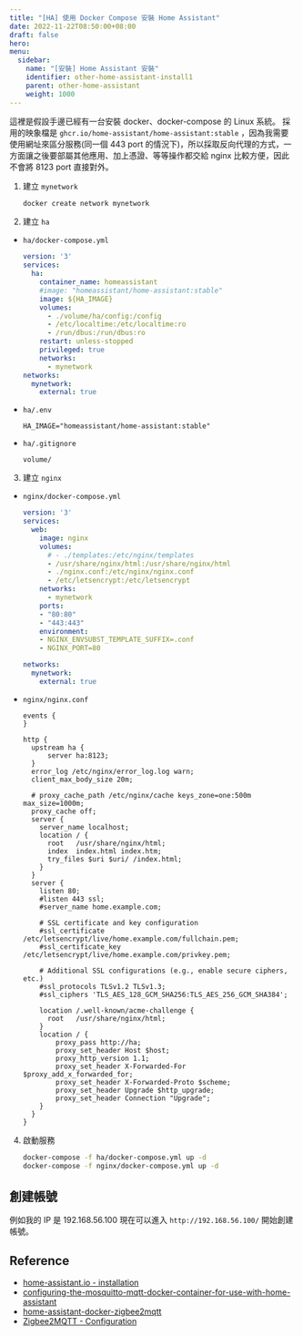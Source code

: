 ```yaml
---
title: "[HA] 使用 Docker Compose 安裝 Home Assistant"
date: 2022-11-22T08:50:00+08:00
draft: false
hero: 
menu:
  sidebar:
    name: "[安裝] Home Assistant 安裝"
    identifier: other-home-assistant-install1
    parent: other-home-assistant
    weight: 1000
---
```

這裡是假設手邊已經有一台安裝 docker、docker-compose 的 Linux 系統。
採用的映象檔是 `ghcr.io/home-assistant/home-assistant:stable` ，因為我需要使用網址來區分服務(同一個 443 port 的情況下)，所以採取反向代理的方式，一方面讓之後要部屬其他應用、加上憑證、等等操作都交給 nginx 比較方便，因此不會將 8123 port 直接對外。  
1. 建立 `mynetwork`
    ```bash
    docker create network mynetwork
    ```
2. 建立 `ha`
  - `ha/docker-compose.yml`
      ```yml
      version: '3'
      services:
        ha:
          container_name: homeassistant
          #image: "homeassistant/home-assistant:stable"
          image: ${HA_IMAGE}
          volumes:
            - ./volume/ha/config:/config
            - /etc/localtime:/etc/localtime:ro
            - /run/dbus:/run/dbus:ro
          restart: unless-stopped
          privileged: true
          networks:
            - mynetwork
      networks:
        mynetwork:
          external: true
      ```
  - `ha/.env`
      ```
      HA_IMAGE="homeassistant/home-assistant:stable"
      ```
  - `ha/.gitignore`
      ```
      volume/
      ```
3. 建立 `nginx`
  - `nginx/docker-compose.yml`
      ```yml
      version: '3'
      services:
        web:
          image: nginx
          volumes:
            # - ./templates:/etc/nginx/templates
            - /usr/share/nginx/html:/usr/share/nginx/html
            - ./nginx.conf:/etc/nginx/nginx.conf
            - /etc/letsencrypt:/etc/letsencrypt
          networks:
            - mynetwork
          ports:
          - "80:80"
          - "443:443"
          environment:
          - NGINX_ENVSUBST_TEMPLATE_SUFFIX=.conf
          - NGINX_PORT=80

      networks:
        mynetwork:
          external: true
      ```
  - `nginx/nginx.conf`
      ```
      events {
      }

      http {
        upstream ha {
            server ha:8123;
        }
        error_log /etc/nginx/error_log.log warn;
        client_max_body_size 20m;

        # proxy_cache_path /etc/nginx/cache keys_zone=one:500m max_size=1000m;
        proxy_cache off;
        server {
          server_name localhost;
          location / {
            root   /usr/share/nginx/html;
            index  index.html index.htm;
            try_files $uri $uri/ /index.html;
          }
        }
        server {
          listen 80;
          #listen 443 ssl;
          #server_name home.example.com;

          # SSL certificate and key configuration
          #ssl_certificate /etc/letsencrypt/live/home.example.com/fullchain.pem;
          #ssl_certificate_key /etc/letsencrypt/live/home.example.com/privkey.pem;

          # Additional SSL configurations (e.g., enable secure ciphers, etc.)
          #ssl_protocols TLSv1.2 TLSv1.3;
          #ssl_ciphers 'TLS_AES_128_GCM_SHA256:TLS_AES_256_GCM_SHA384';

          location /.well-known/acme-challenge {
            root   /usr/share/nginx/html;
          }
          location / {
              proxy_pass http://ha;
              proxy_set_header Host $host;
              proxy_http_version 1.1;
              proxy_set_header X-Forwarded-For $proxy_add_x_forwarded_for;
              proxy_set_header X-Forwarded-Proto $scheme;
              proxy_set_header Upgrade $http_upgrade;
              proxy_set_header Connection "Upgrade";
          }
        }
      }
      ```
4. 啟動服務
    ```bash
    docker-compose -f ha/docker-compose.yml up -d
    docker-compose -f nginx/docker-compose.yml up -d
    ```

## 創建帳號 
例如我的 IP 是 192.168.56.100
現在可以進入 `http://192.168.56.100/` 開始創建帳號。


## Reference
- [home-assistant.io - installation](https://www.home-assistant.io/installation/generic-x86-64#docker-compose)
- [configuring-the-mosquitto-mqtt-docker-container-for-use-with-home-assistant](https://www.homeautomationguy.io/docker-tips/configuring-the-mosquitto-mqtt-docker-container-for-use-with-home-assistant/)
- [home-assistant-docker-zigbee2mqtt](https://medium.com/geekculture/home-assistant-docker-zigbee2mqtt-3d8e0ba02d10)
- [Zigbee2MQTT - Configuration](https://www.zigbee2mqtt.io/guide/configuration)